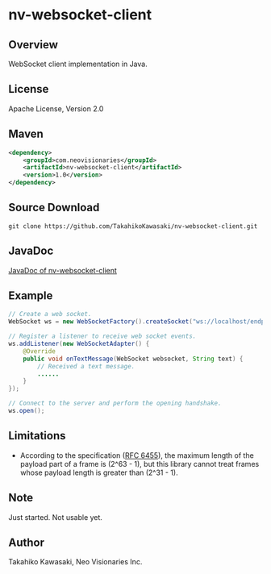 nv-websocket-client
===================

Overview
--------

WebSocket client implementation in Java.


License
-------

Apache License, Version 2.0


Maven
-----

```xml
<dependency>
    <groupId>com.neovisionaries</groupId>
    <artifactId>nv-websocket-client</artifactId>
    <version>1.0</version>
</dependency>
```


Source Download
---------------

    git clone https://github.com/TakahikoKawasaki/nv-websocket-client.git


JavaDoc
-------

[JavaDoc of nv-websocket-client](http://TakahikoKawasaki.github.io/nv-websocket-client/)


Example
-------

```java
// Create a web socket.
WebSocket ws = new WebSocketFactory().createSocket("ws://localhost/endpoint");

// Register a listener to receive web socket events.
ws.addListener(new WebSocketAdapter() {
    @Override
    public void onTextMessage(WebSocket websocket, String text) {
        // Received a text message.
        ......
    }
});

// Connect to the server and perform the opening handshake.
ws.open();
```


Limitations
-----------

* According to the specification ([RFC 6455](https://tools.ietf.org/html/rfc6455)),
  the maximum length of the payload part of a frame is (2^63 - 1), but this
  library cannot treat frames whose payload length is greater than (2^31 - 1).


Note
----

Just started. Not usable yet.


Author
------

Takahiko Kawasaki, Neo Visionaries Inc.
